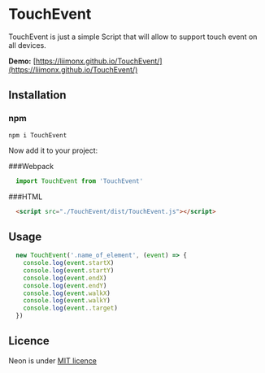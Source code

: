 # TouchEvent
TouchEvent is just a simple Script that will allow to support touch event on all devices. 

**Demo:** [https://liimonx.github.io/TouchEvent/](https://liimonx.github.io/TouchEvent/)


## Installation

### npm
```
npm i TouchEvent
```
Now add it to your project:

###Webpack
```JAVASCRIPT
  import TouchEvent from 'TouchEvent'
```
###HTML
```HTML
  <script src="./TouchEvent/dist/TouchEvent.js"></script>
```
## Usage

```JAVASCRIPT
  new TouchEvent('.name_of_element', (event) => {
    console.log(event.startX)
    console.log(event.startY)
    console.log(event.endX)
    console.log(event.endY)
    console.log(event.walkX)
    console.log(event.walkY)
    console.log(event..target)
  })
```

## Licence
Neon is under [MIT licence](https://opensource.org/licenses/mit-license.php)